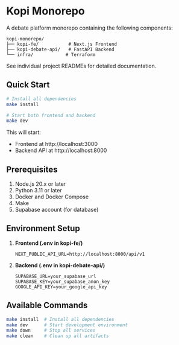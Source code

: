 # Kopi Monorepo

A debate platform monorepo containing the following components:

```
kopi-monorepo/
├── kopi-fe/           # Next.js Frontend 
├── kopi-debate-api/   # FastAPI Backend 
└── infra/            # Terraform 
```

See individual project READMEs for detailed documentation.

## Quick Start

```bash
# Install all dependencies
make install

# Start both frontend and backend
make dev
```

This will start:
- Frontend at http://localhost:3000
- Backend API at http://localhost:8000

## Prerequisites
1. Node.js 20.x or later
2. Python 3.11 or later
3. Docker and Docker Compose
4. Make
5. Supabase account (for database)

## Environment Setup

1. **Frontend (.env in kopi-fe/)**
   ```
   NEXT_PUBLIC_API_URL=http://localhost:8000/api/v1
   ```

2. **Backend (.env in kopi-debate-api/)**
   ```
   SUPABASE_URL=your_supabase_url
   SUPABASE_KEY=your_supabase_anon_key
   GOOGLE_API_KEY=your_google_api_key
   ```

## Available Commands

```bash
make install  # Install all dependencies
make dev      # Start development environment
make down     # Stop all services
make clean    # Clean up all artifacts
```
